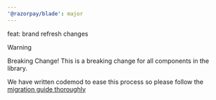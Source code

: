 ```yaml
---
'@razorpay/blade': major
---
```


feat: brand refresh changes

> [!WARNING]
>
> Breaking Change!
> This is a breaking change for all components in the library.
>
> We have written codemod to ease this process so please follow the [migration guide thoroughly](https://github.com/razorpay/blade/blob/master/Migration-v11.md)
